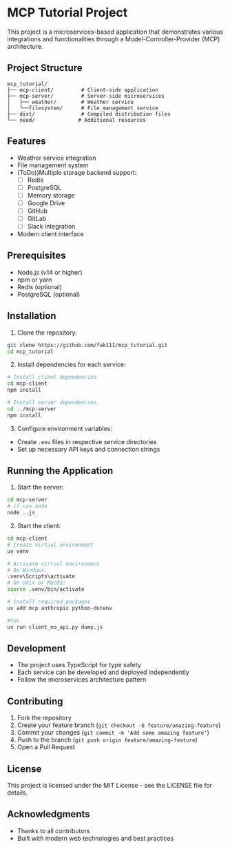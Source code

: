 # MCP Tutorial Project

This project is a microservices-based application that demonstrates various integrations and functionalities through a Model-Controller-Provider (MCP) architecture.

## Project Structure

```
mcp_tutorial/
├── mcp-client/         # Client-side application
├── mcp-server/         # Server-side microservices
│   ├── weather/        # Weather service
│   └──filesystem/      # File management service
├── dist/               # Compiled distribution files
└── need/              # Additional resources
```

## Features

- Weather service integration
- File management system
- (ToDo))Multiple storage backend support:
  - [ ] Redis
  - [ ] PostgreSQL
  - [ ] Memory storage
  - [ ] Google Drive
  - [ ] GitHub
  - [ ] GitLab
  - [ ] Slack integration
- Modern client interface

## Prerequisites

- Node.js (v14 or higher)
- npm or yarn
- Redis (optional)
- PostgreSQL (optional)

## Installation

1. Clone the repository:

```bash
git clone https://github.com/fak111/mcp_tutorial.git
cd mcp_tutorial
```

2. Install dependencies for each service:

```bash
# Install client dependencies
cd mcp-client
npm install

# Install server dependencies
cd ../mcp-server
npm install
```

3. Configure environment variables:

- Create `.env` files in respective service directories
- Set up necessary API keys and connection strings

## Running the Application

1. Start the server:

```bash
cd mcp-server
# if can node
node ..js
```

2. Start the client:

```bash
cd mcp-client
# Create virtual environment
uv venv

# Activate virtual environment
# On Windows:
.venv\Scripts\activate
# On Unix or MacOS:
source .venv/bin/activate

# Install required packages
uv add mcp anthropic python-dotenv

#run
uv run client_no_api.py dumy.js

```

## Development

- The project uses TypeScript for type safety
- Each service can be developed and deployed independently
- Follow the microservices architecture pattern

## Contributing

1. Fork the repository
2. Create your feature branch (`git checkout -b feature/amazing-feature`)
3. Commit your changes (`git commit -m 'Add some amazing feature'`)
4. Push to the branch (`git push origin feature/amazing-feature`)
5. Open a Pull Request

## License

This project is licensed under the MIT License - see the LICENSE file for details.

## Acknowledgments

- Thanks to all contributors
- Built with modern web technologies and best practices
